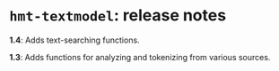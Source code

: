 # `hmt-textmodel`: release notes



**1.4**:  Adds text-searching functions.

**1.3**:  Adds functions for analyzing and tokenizing from various sources.
